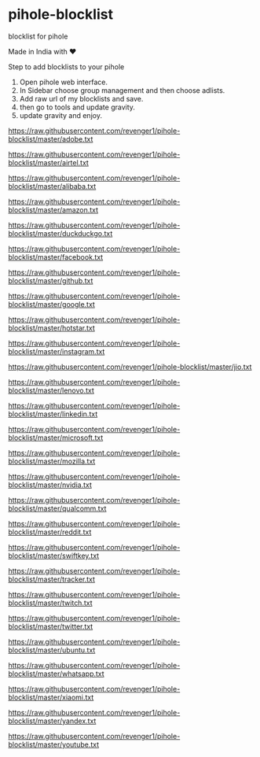 # pihole-blocklist
blocklist for pihole

Made in India with ❤️

Step to add blocklists to your pihole 
1. Open pihole web interface.
2. In Sidebar choose group management and then choose adlists.
3. Add raw url of my blocklists and save.
4. then go to tools and update gravity.
5. update gravity and enjoy.

https://raw.githubusercontent.com/revenger1/pihole-blocklist/master/adobe.txt

https://raw.githubusercontent.com/revenger1/pihole-blocklist/master/airtel.txt

https://raw.githubusercontent.com/revenger1/pihole-blocklist/master/alibaba.txt

https://raw.githubusercontent.com/revenger1/pihole-blocklist/master/amazon.txt

https://raw.githubusercontent.com/revenger1/pihole-blocklist/master/duckduckgo.txt

https://raw.githubusercontent.com/revenger1/pihole-blocklist/master/facebook.txt

https://raw.githubusercontent.com/revenger1/pihole-blocklist/master/github.txt

https://raw.githubusercontent.com/revenger1/pihole-blocklist/master/google.txt

https://raw.githubusercontent.com/revenger1/pihole-blocklist/master/hotstar.txt

https://raw.githubusercontent.com/revenger1/pihole-blocklist/master/instagram.txt

https://raw.githubusercontent.com/revenger1/pihole-blocklist/master/jio.txt

https://raw.githubusercontent.com/revenger1/pihole-blocklist/master/lenovo.txt

https://raw.githubusercontent.com/revenger1/pihole-blocklist/master/linkedin.txt

https://raw.githubusercontent.com/revenger1/pihole-blocklist/master/microsoft.txt

https://raw.githubusercontent.com/revenger1/pihole-blocklist/master/mozilla.txt

https://raw.githubusercontent.com/revenger1/pihole-blocklist/master/nvidia.txt

https://raw.githubusercontent.com/revenger1/pihole-blocklist/master/qualcomm.txt

https://raw.githubusercontent.com/revenger1/pihole-blocklist/master/reddit.txt

https://raw.githubusercontent.com/revenger1/pihole-blocklist/master/swiftkey.txt

https://raw.githubusercontent.com/revenger1/pihole-blocklist/master/tracker.txt

https://raw.githubusercontent.com/revenger1/pihole-blocklist/master/twitch.txt

https://raw.githubusercontent.com/revenger1/pihole-blocklist/master/twitter.txt

https://raw.githubusercontent.com/revenger1/pihole-blocklist/master/ubuntu.txt

https://raw.githubusercontent.com/revenger1/pihole-blocklist/master/whatsapp.txt

https://raw.githubusercontent.com/revenger1/pihole-blocklist/master/xiaomi.txt

https://raw.githubusercontent.com/revenger1/pihole-blocklist/master/yandex.txt

https://raw.githubusercontent.com/revenger1/pihole-blocklist/master/youtube.txt
